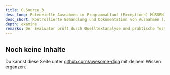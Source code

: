 ```yaml
---
title: O.Source_3
desc_long: Potenzielle Ausnahmen im Programmablauf (Exceptions) MÜSSEN abgefangen, kontrolliert behandelt und dokumentiert werden. Technische Fehlerbeschreibungen (z.B. Stack Traces) DÜRFEN dem Nutzer NICHT angezeigt werden.
desc_short: Kontrollierte Behandlung und Dokumentation von Ausnahmen („Exceptions“).
depth: examine
remarks: Der Evaluator prüft durch Quelltextanalyse und praktische Tests die kontrollierte Behandlung und Dokumentation von Exceptions.
---
```


## Noch keine Inhalte

Du kannst diese Seite unter [github.com/awesome-diga](https://github.com/awesome-diga/tr-faq) mit deinem Wissen ergänzen.
